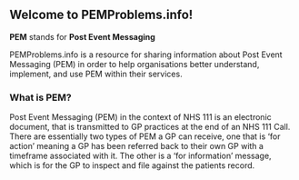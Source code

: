 ## Welcome to PEMProblems.info!

**PEM** stands for **Post Event Messaging**

PEMProblems.info is a resource for sharing information about Post Event Messaging (PEM) in order to help organisations better understand, implement, and use PEM within their services.


### What is PEM?
Post Event Messaging (PEM) in the context of NHS 111 is an electronic document, that is transmitted to GP practices at the end of an NHS 111 Call. There are essentially two types of PEM a GP can receive, one that is ‘for action’ meaning a GP has been referred back to their own GP with a timeframe associated with it. The other is a ‘for information’ message, which is for the GP to inspect and file against the patients record.
